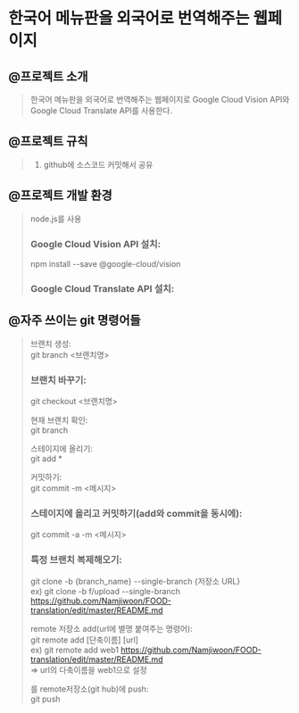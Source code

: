 # 한국어 메뉴판을 외국어로 번역해주는 웹페이지
## @프로젝트 소개
> 한국어 메뉴판을 외국어로 번역해주는 웹페이지로 Google Cloud Vision API와 Google Cloud Translate API를 사용한다.      
   

## @프로젝트 규칙
> 1. github에 소스코드 커밋해서 공유       
   

## @프로젝트 개발 환경
> node.js를 사용
> ### Google Cloud Vision API 설치:
> npm install --save @google-cloud/vision
> ### Google Cloud Translate API 설치:    
      

## @자주 쓰이는 git 명령어들
> 브랜치 생성:   
> git branch <브랜치명>   
>
> ### 브랜치 바꾸기:   
> git checkout <브랜치명>   
>
> 현재 브랜치 확인:   
> git branch   
>
> 스테이지에 올리기:   
> git add *   
>
> 커밋하기:      
> git commit -m <메시지>   
>
> ### 스테이지에 올리고 커밋하기(add와 commit을 동시에):   
> git commit -a -m <메시지>   
>
> ### 특정 브랜치 복제해오기:   
> git clone -b {branch_name} --single-branch {저장소 URL}       
> ex) git clone -b f/upload --single-branch https://github.com/Namjiwoon/FOOD-translation/edit/master/README.md   
>
> remote 저장소 add(url에 별명 붙여주는 명령어):   
> git remote add [단축이름] [url]       
> ex) git remote add web1 https://github.com/Namjiwoon/FOOD-translation/edit/master/README.md   
> => url의 다축이름을 web1으로 설정   
> 
> <branch>를 remote저장소(git hub)에 push:   
> git push <remote> <branch>      

